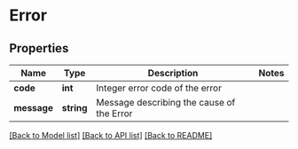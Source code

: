 # Error

## Properties

Name | Type | Description | Notes
------------ | ------------- | ------------- | -------------
**code** | **int** | Integer error code of the error | 
**message** | **string** | Message describing the cause of the Error | 

[[Back to Model list]](../README.md#documentation-for-models) [[Back to API list]](../README.md#documentation-for-api-endpoints) [[Back to README]](../README.md)

